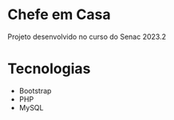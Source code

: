 # Chefe em Casa

Projeto desenvolvido no curso do Senac 2023.2

# Tecnologias
- Bootstrap
- PHP
- MySQL
